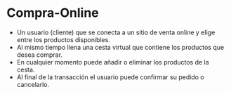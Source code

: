 # Compra-Online

* Un usuario (cliente) que se conecta a un sitio de venta online y elige entre los productos disponibles.
* Al mismo tiempo llena una cesta virtual que contiene los productos que desea comprar.
* En cualquier momento puede añadir o eliminar los productos de la cesta.
* Al final de la transacción el usuario puede confirmar su pedido o cancelarlo.
